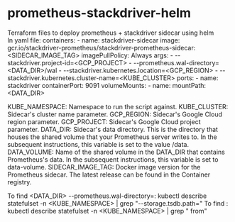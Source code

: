 # prometheus-stackdriver-helm
Terraform files to deploy prometheus + stackdriver sidecar using helm <br />
In yaml file:
    containers:
      - name: stackdriver-sidecar
        image: gcr.io/stackdriver-prometheus/stackdriver-prometheus-sidecar:<SIDECAR_IMAGE_TAG>
        imagePullPolicy: Always
        args:
          - --stackdriver.project-id=<GCP_PROJECT>
          - --prometheus.wal-directory=<DATA_DIR>/wal
          - --stackdriver.kubernetes.location=<GCP_REGION>
          - --stackdriver.kubernetes.cluster-name=<KUBE_CLUSTER>
          ports:
          - name: stackdriver
            containerPort: 9091
        volumeMounts:
          - name:    <DATA>
            mountPath: <DATA_DIR>
  
KUBE_NAMESPACE: Namespace to run the script against.
KUBE_CLUSTER: Sidecar's cluster name parameter.
GCP_REGION: Sidecar's Google Cloud region parameter.
GCP_PROJECT: Sidecar's Google Cloud project parameter.
DATA_DIR: Sidecar's data directory. This is the directory that houses the shared volume that your Prometheus server writes to. In the subsequent instructions, this variable is set to the value /data.
DATA_VOLUME: Name of the shared volume in the DATA_DIR that contains Prometheus's data. In the subsequent instructions, this variable is set to data-volume.
SIDECAR_IMAGE_TAG: Docker image version for the Prometheus sidecar. The latest release can be found in the Container registry.
  
  
To find <DATA_DIR> --prometheus.wal-directory=:
kubectl describe statefulset -n <KUBE_NAMESPACE> | grep "--storage.tsdb.path="
To find <DATA>:
kubectl describe statefulset -n <KUBE_NAMESPACE> | grep "<DATA> from"
  
